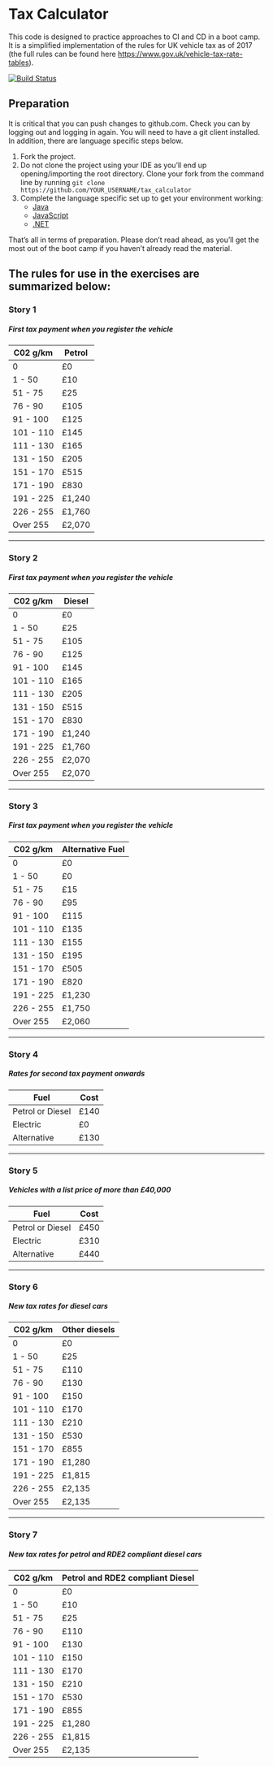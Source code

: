 # Tax Calculator

This code is designed to practice approaches to CI and CD in a boot camp. It is a simplified implementation of the rules for UK vehicle tax as of 2017 (the full rules can be found here https://www.gov.uk/vehicle-tax-rate-tables).

[![Build Status](https://travis-ci.org/jack-savage-bjss/tax_calculator.svg?branch=master)](https://travis-ci.org/jack-savage-bjss/tax_calculator)

## Preparation

It is critical that you can push changes to github.com. Check you can by logging out and logging in again. You will need to have a git client installed. In addition, there are language specific steps below.

1. Fork the project.
1. Do not clone the project using your IDE as you’ll end up opening/importing the root directory. Clone your fork from the command line by running `git clone https://github.com/YOUR_USERNAME/tax_calculator`
1. Complete the language specific set up to get your environment working:
    * [Java](exercises/java)
    * [JavaScript](exercises/javascript)
    * [.NET](exercises/dotnet)

That’s all in terms of preparation. Please don’t read ahead, as you’ll get the most out of the boot camp if you haven’t already read the material.

## The rules for use in the exercises are summarized below:

### Story 1

##### First tax payment when you register the vehicle

|C02 g/km   |Petrol |
|-----------|-------|
|0	        |£0	    |
|1 - 50	    |£10	|
|51 - 75	|£25	|
|76 - 90	|£105	|
|91 - 100	|£125	|
|101 - 110	|£145	|
|111 - 130	|£165	|
|131 - 150	|£205	|
|151 - 170	|£515	|
|171 - 190	|£830	|
|191 - 225	|£1,240	|
|226 - 255	|£1,760	|
|Over 255	|£2,070	|

---

### Story 2

##### First tax payment when you register the vehicle

|C02 g/km   |Diesel |
|-----------|-------|
|0	        |£0     |
|1 - 50	    |£25	|
|51 - 75	|£105	|
|76 - 90	|£125	|
|91 - 100	|£145	|
|101 - 110	|£165	|
|111 - 130	|£205	|
|131 - 150	|£515	|
|151 - 170	|£830	|
|171 - 190	|£1,240	|
|191 - 225	|£1,760	|
|226 - 255	|£2,070	|
|Over 255	|£2,070	|

---

### Story 3

##### First tax payment when you register the vehicle

|C02 g/km   |Alternative Fuel|
|-----------|-------|
|0	        |£0|
|1 - 50	    |£0|
|51 - 75	|£15|
|76 - 90	|£95|
|91 - 100	|£115|
|101 - 110	|£135|
|111 - 130	|£155|
|131 - 150	|£195|
|151 - 170	|£505|
|171 - 190	|£820|
|191 - 225	|£1,230|
|226 - 255	|£1,750|
|Over 255	|£2,060|

---

### Story 4

##### Rates for second tax payment onwards

|Fuel                   |Cost    |
|-----------------------|--------|
|Petrol or Diesel       |£140    |
|Electric               |£0      |
|Alternative            |£130    |

---

### Story 5

##### Vehicles with a list price of more than £40,000

|Fuel                   |Cost    |
|-----------------------|--------|
|Petrol or Diesel       |£450    |
|Electric               |£310    |
|Alternative            |£440    |

---

### Story 6

##### New tax rates for diesel cars

|C02 g/km   |Other diesels|
|-----------|------|
|0  	    |£0    |
|1 - 50	    |£25	|
|51 - 75	|£110	|
|76 - 90	|£130	|
|91 - 100	|£150	|
|101 - 110	|£170	|
|111 - 130	|£210	|
|131 - 150	|£530	|
|151 - 170	|£855	|
|171 - 190	|£1,280|	
|191 - 225	|£1,815| 
|226 - 255	|£2,135| 
|Over 255	|£2,135|

---

### Story 7

##### New tax rates for petrol and RDE2 compliant diesel cars

|C02 g/km   |Petrol and RDE2 compliant Diesel
|-----------|--------------------------------|
|0  	    |£0	                             |
|1 - 50	    |£10	                         |
|51 - 75	|£25	                         |
|76 - 90	|£110	                         |
|91 - 100	|£130	                         |
|101 - 110	|£150	                         |
|111 - 130	|£170	                         |
|131 - 150	|£210	                         |
|151 - 170	|£530	                         |
|171 - 190	|£855	                         |
|191 - 225	|£1,280	                         |
|226 - 255	|£1,815	                         |
|Over 255	|£2,135	                         |
